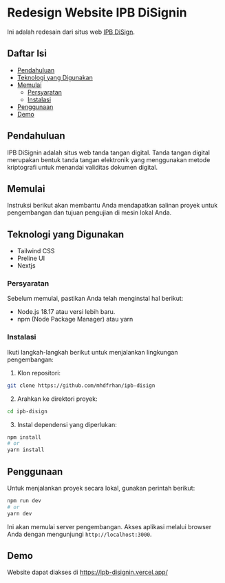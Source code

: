 # Redesign Website IPB DiSignin

Ini adalah redesain dari situs web <a href="https://digisign.ipb.ac.id/">IPB DiSign</a>.

## Daftar Isi

- [Pendahuluan](#pendahuluan)
- [Teknologi yang Digunakan](#teknologi-yang-digunakan)
- [Memulai](#memulai)
  - [Persyaratan](#persyaratan)
  - [Instalasi](#instalasi)
- [Penggunaan](#penggunaan)
- [Demo](#demo)

## Pendahuluan

IPB DiSignin adalah situs web tanda tangan digital. Tanda tangan digital merupakan bentuk tanda tangan elektronik yang menggunakan metode kriptografi untuk menandai validitas dokumen digital.


## Memulai

Instruksi berikut akan membantu Anda mendapatkan salinan proyek untuk pengembangan dan tujuan pengujian di mesin lokal Anda.

## Teknologi yang Digunakan

- Tailwind CSS 
- Preline UI
- Nextjs

### Persyaratan

Sebelum memulai, pastikan Anda telah menginstal hal berikut:

- Node.js 18.17 atau versi lebih baru.
- npm (Node Package Manager) atau yarn

### Instalasi

Ikuti langkah-langkah berikut untuk menjalankan lingkungan pengembangan:

1. Klon repositori:

```bash
git clone https://github.com/mhdfrhan/ipb-disign
```

2. Arahkan ke direktori proyek:

```bash
cd ipb-disign
```

3. Instal dependensi yang diperlukan:

```bash
npm install
# or
yarn install
```

## Penggunaan

Untuk menjalankan proyek secara lokal, gunakan perintah berikut:

```bash
npm run dev
# or
yarn dev
```

Ini akan memulai server pengembangan. Akses aplikasi melalui browser Anda dengan mengunjungi `http://localhost:3000`.


## Demo

Website dapat diakses di <a href="https://ipb-disignin.vercel.app/">https://ipb-disignin.vercel.app/</a>
